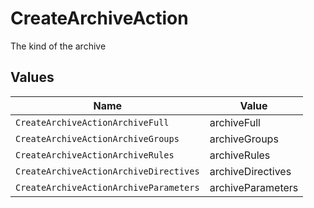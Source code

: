 # CreateArchiveAction

The kind of the archive


## Values

| Name                                   | Value                                  |
| -------------------------------------- | -------------------------------------- |
| `CreateArchiveActionArchiveFull`       | archiveFull                            |
| `CreateArchiveActionArchiveGroups`     | archiveGroups                          |
| `CreateArchiveActionArchiveRules`      | archiveRules                           |
| `CreateArchiveActionArchiveDirectives` | archiveDirectives                      |
| `CreateArchiveActionArchiveParameters` | archiveParameters                      |